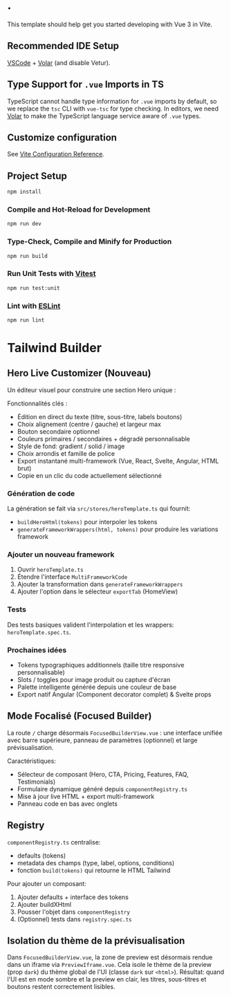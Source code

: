 # .

This template should help get you started developing with Vue 3 in Vite.

## Recommended IDE Setup

[VSCode](https://code.visualstudio.com/) + [Volar](https://marketplace.visualstudio.com/items?itemName=Vue.volar) (and disable Vetur).

## Type Support for `.vue` Imports in TS

TypeScript cannot handle type information for `.vue` imports by default, so we replace the `tsc` CLI with `vue-tsc` for type checking. In editors, we need [Volar](https://marketplace.visualstudio.com/items?itemName=Vue.volar) to make the TypeScript language service aware of `.vue` types.

## Customize configuration

See [Vite Configuration Reference](https://vite.dev/config/).

## Project Setup

```sh
npm install
```

### Compile and Hot-Reload for Development

```sh
npm run dev
```

### Type-Check, Compile and Minify for Production

```sh
npm run build
```

### Run Unit Tests with [Vitest](https://vitest.dev/)

```sh
npm run test:unit
```

### Lint with [ESLint](https://eslint.org/)

```sh
npm run lint
```

# Tailwind Builder

## Hero Live Customizer (Nouveau)

Un éditeur visuel pour construire une section Hero unique :

Fonctionnalités clés :
- Édition en direct du texte (titre, sous-titre, labels boutons)
- Choix alignement (centre / gauche) et largeur max
- Bouton secondaire optionnel
- Couleurs primaires / secondaires + dégradé personnalisable
- Style de fond: gradient / solid / image
- Choix arrondis et famille de police
- Export instantané multi-framework (Vue, React, Svelte, Angular, HTML brut)
- Copie en un clic du code actuellement sélectionné

### Génération de code
La génération se fait via `src/stores/heroTemplate.ts` qui fournit:
- `buildHeroHtml(tokens)` pour interpoler les tokens
- `generateFrameworkWrappers(html, tokens)` pour produire les variations framework

### Ajouter un nouveau framework
1. Ouvrir `heroTemplate.ts`
2. Étendre l'interface `MultiFrameworkCode`
3. Ajouter la transformation dans `generateFrameworkWrappers`
4. Ajouter l'option dans le sélecteur `exportTab` (HomeView)

### Tests
Des tests basiques valident l'interpolation et les wrappers: `heroTemplate.spec.ts`.

### Prochaines idées
- Tokens typographiques additionnels (taille titre responsive personnalisable)
- Slots / toggles pour image produit ou capture d'écran
- Palette intelligente générée depuis une couleur de base
- Export natif Angular (Component decorator complet) & Svelte props

## Mode Focalisé (Focused Builder)
La route `/` charge désormais `FocusedBuilderView.vue` : une interface unifiée avec barre supérieure, panneau de paramètres (optionnel) et large prévisualisation.

Caractéristiques:
- Sélecteur de composant (Hero, CTA, Pricing, Features, FAQ, Testimonials)
- Formulaire dynamique généré depuis `componentRegistry.ts`
- Mise à jour live HTML + export multi-framework
- Panneau code en bas avec onglets

## Registry
`componentRegistry.ts` centralise:
- defaults (tokens)
- metadata des champs (type, label, options, conditions)
- fonction `build(tokens)` qui retourne le HTML Tailwind

Pour ajouter un composant:
1. Ajouter defaults + interface des tokens
2. Ajouter buildXHtml
3. Pousser l'objet dans `componentRegistry`
4. (Optionnel) tests dans `registry.spec.ts`

## Isolation du thème de la prévisualisation
Dans `FocusedBuilderView.vue`, la zone de preview est désormais rendue dans un iframe via `PreviewIframe.vue`. Cela isole le thème de la preview (prop `dark`) du thème global de l'UI (classe `dark` sur `<html>`). Résultat: quand l'UI est en mode sombre et la preview en clair, les titres, sous-titres et boutons restent correctement lisibles.
